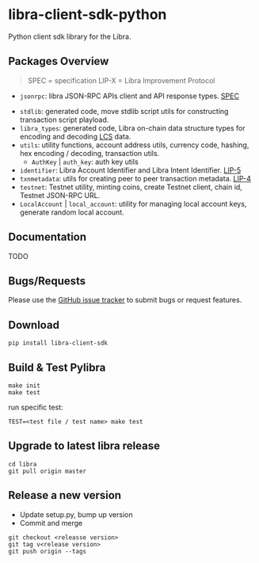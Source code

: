 # libra-client-sdk-python

Python client sdk library for the Libra.


## Packages Overview

> SPEC = specification
> LIP-X = Libra Improvement Protocol

* `jsonrpc`: libra JSON-RPC APIs client and API response types. [SPEC](https://github.com/libra/libra/blob/master/json-rpc/json-rpc-spec.md)
- `stdlib`: generated code, move stdlib script utils for constructing transaction script playload.
- `libra_types`: generated code, Libra on-chain data structure types for encoding and decoding [LCS](https://libra.github.io/libra/libra_canonical_serialization/index.html) data.
- `utils`: utility functions, account address utils, currency code, hashing, hex encoding / decoding, transaction utils.
  - `AuthKey` | `auth_key`: auth key utils
- `identifier`: Libra Account Identifier and Libra Intent Identifier. [LIP-5](https://lip.libra.org/lip-5/)
- `txnmetadata`: utils for creating peer to peer transaction metadata. [LIP-4](https://lip.libra.org/lip-4/)
- `testnet`: Testnet utility, minting coins, create Testnet client, chain id, Testnet JSON-RPC URL.
- `LocalAccount` | `local_account`: utility for managing local account keys, generate random local account.


## Documentation

TODO

## Bugs/Requests

Please use the [GitHub issue tracker](https://github.com/libra/libra-client-sdk-python/issues) to submit bugs or request features.

## Download

```
pip install libra-client-sdk
```


## Build & Test Pylibra

```
make init
make test
```

run specific test:

```
TEST=<test file / test name> make test
```

## Upgrade to latest libra release

```
cd libra
git pull origin master
```

## Release a new version

* Update setup.py, bump up version
* Commit and merge

```
git checkout <releasse version>
git tag v<release version>
git push origin --tags
```
